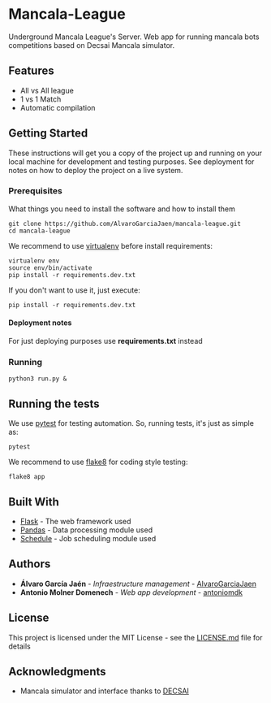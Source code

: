 # Mancala-League

Underground Mancala League's Server. Web app for running mancala bots competitions based on Decsai Mancala simulator.

## Features

* All vs All league
* 1 vs 1 Match
* Automatic compilation

## Getting Started

These instructions will get you a copy of the project up and running on your local machine for development and testing purposes. See deployment for notes on how to deploy the project on a live system.

### Prerequisites

What things you need to install the software and how to install them

```shell
git clone https://github.com/AlvaroGarciaJaen/mancala-league.git
cd mancala-league
```

We recommend to use [virtualenv](https://virtualenv.pypa.io/en/stable/) before install requirements:

``````shell
virtualenv env
source env/bin/activate
pip install -r requirements.dev.txt
``````

If you don't want to use it, just execute:

```shell
pip install -r requirements.dev.txt
```

#### Deployment notes

For just deploying purposes use **requirements.txt** instead

### Running

```
python3 run.py &
```

## Running the tests

We use [pytest](http://pytest.readthedocs.io/en/latest/) for testing automation. So, running tests, it's just as simple as:

```
pytest
```

We recommend to use [flake8](http://flake8.pycqa.org/en/latest/) for coding style testing:

```shell
flake8 app
```

## Built With

* [Flask](http://flask.pocoo.org/) - The web framework used
* [Pandas](https://pandas.pydata.org/) - Data processing module used
* [Schedule](https://github.com/dbader/schedule) - Job scheduling module used

## Authors

* **Álvaro García Jaén** - *Infraestructure management* - [AlvaroGarciaJaen](https://github.com/AlvaroGarciaJaen) 
* **Antonio Molner Domenech** - *Web app development* - [antoniomdk](https://github.com/antoniomdk)

## License

This project is licensed under the MIT License - see the [LICENSE.md](LICENSE.md) file for details

## Acknowledgments

* Mancala simulator and interface thanks to [DECSAI](https://decsai.ugr.es/)

